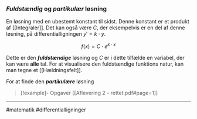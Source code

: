 ### *Fuldstændig* og *partikulær* løsning
En løsning med en ubestemt konstant til sidst. Denne konstant er et produkt af [[Integraler]]. Det kan også være $C$, der eksempelvis er en del af denne løsning, på differentialligningen $y'=k \cdot y$.

$$f(x)=C \cdot e^{k \cdot x}$$

Dette er den ***fuldstændige*** løsning og $C$ er i dette tilfælde en variabel, der kan være **alle** tal. For at visualisere den fuldstændige funktions natur, kan man tegne et [[Hældningsfelt]].

For at finde den ***partikulære*** løsning

>[!example]- Opgaver
>[[Aflevering 2 - rettet.pdf#page=1]]

---
#matematik #differentialligninger 